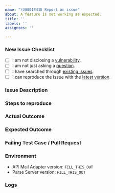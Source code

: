 ```yaml
---
name: "\U0001F41B Report an issue"
about: A feature is not working as expected.
title: ''
labels: ''
assignees: ''

---
```


### New Issue Checklist
<!--
    Please check the following boxes [x] before submitting your issue.
    Click the "Preview" tab for better readability.
    Thanks for contributing!
-->

- [ ] I am not disclosing a [vulnerability](https://github.com/mtrezza/parse-server-api-mail-adapter/security/policy).
- [ ] I am not just asking a [question](https://github.com/mtrezza/parse-server-api-mail-adapter#need-help).
- [ ] I have searched through [existing issues](https://github.com/mtrezza/parse-server-api-mail-adapter/issues?q=is%3Aissue).
- [ ] I can reproduce the issue with the [latest version](https://github.com/mtrezza/parse-server-api-mail-adapter/releases). <!-- We don't investigate issues for outdated releases. -->

### Issue Description
<!-- What is the specific issue? -->

### Steps to reproduce
<!-- How can someone else reproduce the issue? -->

### Actual Outcome
<!-- What outcome, for example query result, did you get? -->

### Expected Outcome
<!-- What outcome, for example query result, did you expect? -->

### Failing Test Case / Pull Request
<!--
    Add a reference if you submitted a PR.
    A PR with a failing test case helps us to analyze the issue.
    A PR with a test case and a fix helps us to close this issue.
-->

###  Environment
<!-- Be specific with versions, don't use "latest" or semver ranges like "~x.y.z" or "^x.y.z". -->

- API Mail Adapter version: `FILL_THIS_OUT`
- Parse Server version: `FILL_THIS_OUT`

### Logs
<!-- Include relevant logs here. Turn on additional logging by configuring VERBOSE=1 in your environment. -->
